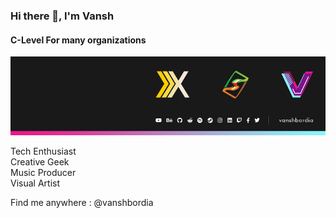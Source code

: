 ### Hi there 👋, I'm Vansh
#### C-Level For many organizations
![C-Level For many organizations](https://github.com/Vanshbordia/Vanshbordia/blob/main/image.png)

Tech Enthusiast<br>
Creative Geek<br>
Music Producer<br>
Visual Artist<br>



Find me anywhere : @vanshbordia
